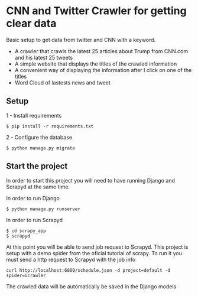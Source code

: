 # CNN and Twitter Crawler for getting clear data
Basic setup to get data from twitter and CNN with a keyword.

* A crawler that crawls the latest 25 articles about Trump from CNN.com and his latest 25 tweets
* A simple website that displays the titles of the crawled information
* A convenient way of displaying the information after I click on one of the titles
* Word Cloud of lastests news and tweet


## Setup
1 - Install requirements
````
$ pip install -r requirements.txt
````
2 - Configure the database
````
$ python manage.py migrate
````
## Start the project
In order to start this project you will need to have running Django and Scrapyd at the same time.

In order to run Django
````
$ python manage.py runserver
````
In order to run Scrapyd
````
$ cd scrapy_app
$ scrapyd
````

At this point you will be able to send job request to Scrapyd. This project is setup with a demo spider from the oficial tutorial of scrapy. To run it you must send a http request to Scrapyd with the job info
````
curl http://localhost:6800/schedule.json -d project=default -d spider=icrawler
````

The crawled data will be automatically be saved in the Django models

